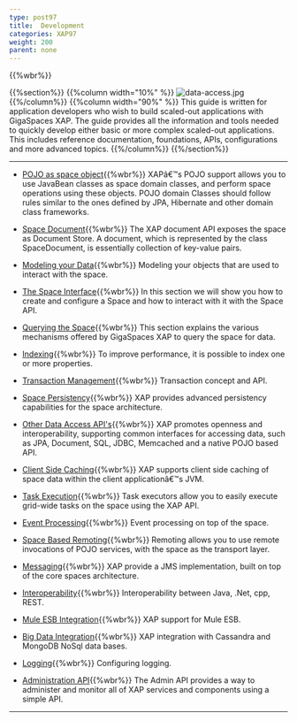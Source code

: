 ```yaml
---
type: post97
title:  Development
categories: XAP97
weight: 200
parent: none
---
```


{{%wbr%}}

{{%section%}}
{{%column width="10%" %}}
![data-access.jpg](/attachment_files/subject/data-access.png)
{{%/column%}}
{{%column width="90%" %}}
This guide is written for application developers who wish to build scaled-out applications with GigaSpaces XAP. The guide provides all the information and tools needed to quickly develop either basic or more complex scaled-out applications. This includes reference documentation, foundations, APIs, configurations and more advanced topics.
{{%/column%}}
{{%/section%}}


<hr/>


- [POJO as space object](./pojo-overview.html){{%wbr%}}
XAPâ€™s POJO support allows you to use JavaBean classes as space domain classes, and perform space operations using these objects. POJO domain Classes should follow rules similar to the ones defined by JPA, Hibernate and other domain class frameworks.


- [Space Document](./document-overview.html){{%wbr%}}
The XAP document API exposes the space as Document Store. A document, which is represented by the class SpaceDocument, is essentially collection of key-value pairs.

- [Modeling your Data](./modeling-your-data.html){{%wbr%}}
Modeling your objects that are used to interact with the space.

- [The Space Interface](./the-gigaspace-interface-overview.html){{%wbr%}}
In this section we will show you how to create and configure a Space and how to interact with it with the Space API.

- [Querying the Space](./querying-the-space.html){{%wbr%}}
This section explains the various mechanisms offered by GigaSpaces XAP to query the space for data.

- [Indexing](./indexing-overview.html){{%wbr%}}
To improve performance, it is possible to index one or more properties.

- [Transaction Management](./transaction-overview.html){{%wbr%}}
Transaction concept and API.

- [Space Persistency](./space-persistency-overview.html){{%wbr%}}
XAP provides advanced persistency capabilities for the space architecture.

- [Other Data Access API's](./other-data-access-apis.html){{%wbr%}}
XAP promotes openness and interoperability, supporting common interfaces for accessing data, such as JPA, Document, SQL, JDBC, Memcached and a native POJO based API.

- [Client Side Caching](./client-side-caching.html){{%wbr%}}
XAP supports client side caching of space data within the client applicationâ€™s JVM.

- [Task Execution](./task-execution-overview.html){{%wbr%}}
Task executors allow you to easily execute grid-wide tasks on the space using the XAP API.

- [Event Processing](./event-processing.html){{%wbr%}}
Event processing on top of the space.

- [Space Based Remoting](./space-based-remoting-overview.html){{%wbr%}}
Remoting allows you to use remote invocations of POJO services, with the space as the transport layer.

- [Messaging](./messaging-support.html){{%wbr%}}
XAP provide a JMS implementation, built on top of the core spaces architecture.

- [Interoperability](./interoperability-overview.html){{%wbr%}}
Interoperability between Java, .Net, cpp, REST.

- [Mule ESB Integration](./mule-esb.html){{%wbr%}}
XAP  support for Mule ESB.

- [Big Data Integration](./big-data.html){{%wbr%}}
XAP integration with Cassandra and MongoDB NoSql data bases.

- [Logging](./logging-api.html){{%wbr%}}
Configuring logging.

- [Administration API](./administration-and-monitoring-overview.html){{%wbr%}}
The Admin API provides a way to administer and monitor all of XAP services and components using a simple API.

<hr/>

